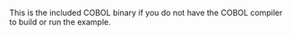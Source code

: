 This is the included COBOL binary if you do not have
the COBOL compiler to build or run the example.
